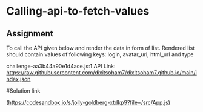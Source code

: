 # Calling-api-to-fetch-values

## Assignment
 To call the API given below and render the data in form of list.
 Rendered list should contain values of following keys: login, avatar_url, html_url and type
 
challenge-aa3b44a90e1d4ace.js:1 API Link: https://raw.githubusercontent.com/dixitsoham7/dixitsoham7.github.io/main/index.json


#Solution link

(https://codesandbox.io/s/jolly-goldberg-xtdkp9?file=/src/App.js)
